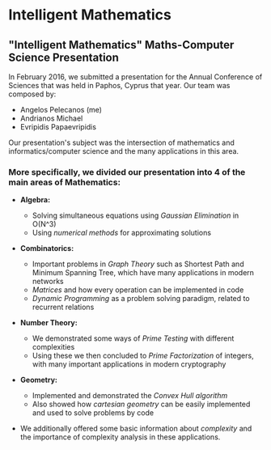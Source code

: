 # Intelligent Mathematics
## "Intelligent Mathematics" Maths-Computer Science Presentation

In February 2016, we submitted a presentation for the Annual Conference of Sciences that was held in Paphos, Cyprus that year.
Our team was composed by:
  - Angelos Pelecanos (me)
  - Andrianos Michael
  - Evripidis Papaevripidis
  
Our presentation's subject was the intersection of mathematics and informatics/computer science and the many applications in this area.

### More specifically, we divided our presentation into 4 of the main areas of Mathematics:
  * **Algebra:**
    - Solving simultaneous equations using *Gaussian Elimination* in O(N^3)
    - Using *numerical methods* for approximating solutions
  
  * **Combinatorics:**
    - Important problems in *Graph Theory* such as Shortest Path and Minimum Spanning Tree, which have many applications in modern networks
    - *Matrices* and how every operation can be implemented in code
    - *Dynamic Programming* as a problem solving paradigm, related to recurrent relations
  
  * **Number Theory:**
    - We demonstrated some ways of *Prime Testing* with different complexities
    - Using these we then concluded to *Prime Factorization* of integers, with many important applications in modern cryptography
  
  * **Geometry:**
    - Implemented and demonstrated the *Convex Hull algorithm*
    - Also showed how *cartesian geometry* can be easily implemented and used to solve problems by code

  * We additionally offered some basic information about *complexity* and the importance of complexity analysis in these applications.
